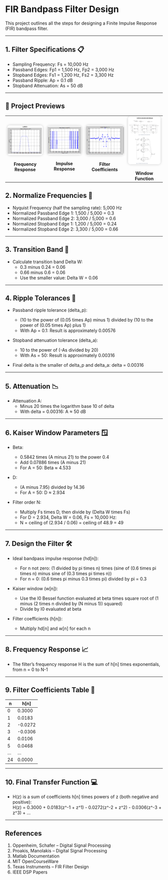 # FIR Bandpass Filter Design

This project outlines all the steps for designing a Finite Impulse Response (FIR) bandpass filter.

---

## 1. Filter Specifications 📋

- Sampling Frequency: Fs = 10,000 Hz
- Passband Edges: Fp1 = 1,500 Hz, Fp2 = 3,000 Hz
- Stopband Edges: Fs1 = 1,200 Hz, Fs2 = 3,300 Hz
- Passband Ripple: Ap = 0.1 dB
- Stopband Attenuation: As = 50 dB

---
## 🎯 Project Previews

<table>
  <tr>
    <td align="center">
      <img src="https://raw.githubusercontent.com/ArijitDutta96395/MATLAB_PROJECT/master/pic1.png" alt="Project 1" width="200" style="border-radius: 8px; box-shadow: 0 0 8px rgba(0,0,0,0.2);" />
      <br/><br/>
      <b>Frequency Response</b>
    </td>
    <td align="center">
      <img src="https://raw.githubusercontent.com/ArijitDutta96395/MATLAB_PROJECT/master/pic2.png" alt="Project 2" width="200" style="border-radius: 8px; box-shadow: 0 0 8px rgba(0,0,0,0.2);" />
      <br/><br/>
      <b>Impulse Response</b>
    </td>
    <td align="center">
      <img src="https://raw.githubusercontent.com/ArijitDutta96395/MATLAB_PROJECT/master/pic3.png" alt="Project 3" width="200" style="border-radius: 8px; box-shadow: 0 0 8px rgba(0,0,0,0.2);" />
      <br/><br/>
      <b>Filter Coefficients</b>
    </td>
    <td align="center">
      <img src="https://raw.githubusercontent.com/ArijitDutta96395/MATLAB_PROJECT/master/pic4.png" alt="Project 4" width="200" style="border-radius: 8px; box-shadow: 0 0 8px rgba(0,0,0,0.2);" />
      <br/><br/>
      <b>Window Function</b>
    </td>
  </tr>
</table>

## 2. Normalize Frequencies 🔄

- Nyquist Frequency (half the sampling rate): 5,000 Hz
- Normalized Passband Edge 1: 1,500 / 5,000 = 0.3
- Normalized Passband Edge 2: 3,000 / 5,000 = 0.6
- Normalized Stopband Edge 1: 1,200 / 5,000 = 0.24
- Normalized Stopband Edge 2: 3,300 / 5,000 = 0.66

---

## 3. Transition Band 📐

- Calculate transition band Delta W:
  - 0.3 minus 0.24 = 0.06
  - 0.66 minus 0.6 = 0.06
  - Use the smaller value: Delta W = 0.06

---

## 4. Ripple Tolerances 🌊

- Passband ripple tolerance (delta_p):
  - (10 to the power of (0.05 times Ap) minus 1) divided by (10 to the power of (0.05 times Ap) plus 1)
  - With Ap = 0.1: Result is approximately 0.00576

- Stopband attenuation tolerance (delta_a):
  - 10 to the power of (-As divided by 20)
  - With As = 50: Result is approximately 0.00316

- Final delta is the smaller of delta_p and delta_a: delta = 0.00316

---

## 5. Attenuation 📉

- Attenuation A:
  - Minus 20 times the logarithm base 10 of delta
  - With delta = 0.00316: A ≈ 50 dB

---

## 6. Kaiser Window Parameters 🪟

- Beta:
  - 0.5842 times (A minus 21) to the power 0.4
  - Add 0.07886 times (A minus 21)
  - For A = 50: Beta ≈ 4.533

- D:
  - (A minus 7.95) divided by 14.36
  - For A = 50: D ≈ 2.934

- Filter order N:
  - Multiply Fs times D, then divide by (Delta W times Fs)
  - For D = 2.934, Delta W = 0.06, Fs = 10,000 Hz:
  - N = ceiling of (2.934 / 0.06) = ceiling of 48.9 = 49

---

## 7. Design the Filter 🛠️

- Ideal bandpass impulse response (hd[n]):
  - For n not zero: (1 divided by pi times n) times (sine of (0.6 times pi times n) minus sine of (0.3 times pi times n))
  - For n = 0: (0.6 times pi minus 0.3 times pi) divided by pi = 0.3

- Kaiser window (w[n]):
  - Use the I0 Bessel function evaluated at beta times square root of (1 minus (2 times n divided by (N minus 1)) squared)
  - Divide by I0 evaluated at beta

- Filter coefficients (h[n]):
  - Multiply hd[n] and w[n] for each n

---

## 8. Frequency Response 📈

- The filter’s frequency response H is the sum of h[n] times exponentials, from n = 0 to N-1

---

## 9. Filter Coefficients Table 🔢

| n  | h[n]     |
|----|----------|
| 0  | 0.3000   |
| 1  | 0.0183   |
| 2  | -0.0272  |
| 3  | -0.0306  |
| 4  | 0.0106   |
| 5  | 0.0468   |
| …  | …        |
| 24 | 0.0000   |

---

## 10. Final Transfer Function 💻

- H(z) is a sum of coefficients h[n] times powers of z (both negative and positive):  
  H(z) = 0.3000 + 0.0183(z^-1 + z^1) - 0.0272(z^-2 + z^2) - 0.0306(z^-3 + z^3) + ...

---

## References

1. Oppenheim, Schafer – Digital Signal Processing  
2. Proakis, Manolakis – Digital Signal Processing  
3. Matlab Documentation  
4. MIT OpenCourseWare  
5. Texas Instruments – FIR Filter Design  
6. IEEE DSP Papers  
